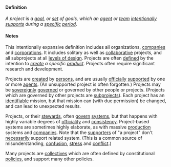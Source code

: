 #### Definition

*A project* is *a [goal](https://github.com/gcassel/Modular-Organizing-Terminology/blob/master/terms/goal.md), or [set](https://github.com/gcassel/Modular-Organizing-Terminology/blob/master/terms/set.md) of goals, which an [agent](https://github.com/gcassel/Modular-Organizing-Terminology/blob/master/terms/agent.md) or [team](https://github.com/gcassel/Modular-Organizing-Terminology/blob/master/terms/team.md) [intentionally](https://github.com/gcassel/Modular-Organizing-Terminology/blob/master/terms/intend.md) [supports](https://github.com/gcassel/Modular-Organizing-Terminology/blob/master/terms/support.md) during a [specific](https://github.com/gcassel/Modular-Organizing-Terminology/blob/master/terms/specific.md) [period](https://github.com/gcassel/Modular-Organizing-Terminology/blob/master/terms/period.md)*.

#### Notes

This intentionally expansive definition includes all organizations, [companies](https://github.com/gcassel/Modular-Organizing-Terminology/blob/master/terms/company.md) and [corporations](https://github.com/gcassel/Modular-Organizing-Terminology/blob/master/terms/corporation.md). It includes solitary as well as [collaborative](https://github.com/gcassel/Modular-Organizing-Terminology/blob/master/terms/collaborate.md) projects, and all subprojects at all [levels of design](https://github.com/gcassel/Modular-Organizing-Terminology/blob/master/terms/level-of-design.md).
 Projects are often [defined](https://github.com/gcassel/Modular-Organizing-Terminology/blob/master/terms/define.md) by the intention to *[create](https://github.com/gcassel/Modular-Organizing-Terminology/blob/master/terms/create.md) a specific [product](https://github.com/gcassel/Modular-Organizing-Terminology/blob/master/terms/produce.md)*.  Projects often require significant research and development.  

Projects are [created](https://github.com/gcassel/Modular-Organizing-Terminology/blob/master/terms/create.md) by [persons](https://github.com/gcassel/Modular-Organizing-Terminology/blob/master/terms/person.md), and are usually [officially](https://github.com/gcassel/Modular-Organizing-Terminology/blob/master/terms/official.md) [supported](https://github.com/gcassel/Modular-Organizing-Terminology/blob/master/terms/support.md) by one or more [agents](https://github.com/gcassel/Modular-Organizing-Terminology/blob/master/terms/agent.md).  (An unsupported project is often forgotten.)  Projects may be [sovereignly](https://github.com/gcassel/Modular-Organization-Terminology/blob/master/terms/sovereign.md) [governed](https://github.com/gcassel/Modular-Organization-Terminology/blob/master/terms/govern.md) or governed by other people or projects.  (Projects which are governed by other projects are [subprojects](https://github.com/gcassel/Modular-Organization-Terminology/blob/master/terms/subproject.md)).  Each project has an [identifiable](https://github.com/gcassel/Modular-Organizing-Terminology/blob/master/terms/identify.md) mission, but that mission can (with due permission) be changed, and can lead to unexpected results.  

Projects, or their [stewards](https://github.com/gcassel/IOT/blob/master/terms/steward.md), often [govern](https://github.com/gcassel/Modular-Organizing-Terminology/blob/master/terms/govern.md) [systems](https://github.com/gcassel/Modular-Organizing-Terminology/blob/master/terms/system.md), but that happens with highly variable degrees of [officiality](https://github.com/gcassel/Modular-Organizing-Terminology/blob/master/terms/official.md) and [consistency](https://github.com/gcassel/Modular-Organizing-Terminology/blob/master/terms/consistent.md).  Project-based systems are sometimes highly elaborate, as with massive [production](https://github.com/gcassel/Modular-Organizing-Terminology/blob/master/terms/produce.md) systems and [companies](https://github.com/gcassel/Modular-Organizing-Terminology/blob/master/terms/company.md).  Note that the [supporters](https://github.com/gcassel/Modular-Organization-Terminology/blob/master/terms/support.md) of "a project" don't [necessarily](https://github.com/gcassel/Modular-Organizing-Terminology/blob/master/terms/require.md) support related system.  (This is a common source of misunderstanding, [confusion](https://github.com/gcassel/Modular-Organizing-Terminology/blob/master/terms/confuse.md), [stress](https://github.com/gcassel/Modular-Organizing-Terminology/blob/master/terms/stress.md) and [conflict](https://github.com/gcassel/Modular-Organizing-Terminology/blob/master/terms/conflict.md).)

Many projects are [collectives](https://github.com/gcassel/Modular-Organizing-Terminology/blob/master/terms/collective.md) which are often defined by constitutional [policies](https://github.com/gcassel/Modular-Organizing-Terminology/blob/master/terms/policy.md), and support many other policies.
